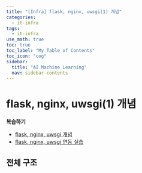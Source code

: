```yaml
---
title: "[Infra] flask, nginx, uwsgi(1) 개념" 
categories:
  - it-infra
tags:
  - it-infra
use_math: true
toc: true
toc_label: "My Table of Contents"
toc_icon: "cog"
sidebar:
  title: "AI Machine Learning"
  nav: sidebar-contents
---
```


# flask, nginx, uwsgi(1) 개념


**복습하기**   

* [flask, nginx, uwsgi 개념](https://losskatsu.github.io/it-infra/flask-nginx-uwsgi-concept/)
* [flask, nginx, uwsgi 연동 실습](https://losskatsu.github.io/it-infra/flask-nginx-uwsgi/)  

## 전체 구조
